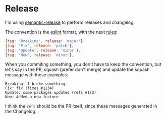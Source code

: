 # Release

I'm using [semantic-release](https://semantic-release.gitbook.io/) to perform releases and changelog.

The convention is the [eslint](https://github.com/conventional-changelog/conventional-changelog/tree/master/packages/conventional-changelog-eslint) format, with the next [rules](https://github.com/semantic-release/commit-analyzer/blob/4fa5c212ce40bd45c3f8b340d693d9b58f8a55d7/lib/default-release-rules.js#L23-L27):

```javascript
{tag: 'Breaking', release: 'major'},
{tag: 'Fix', release: 'patch'},
{tag: 'Update', release: 'minor'},
{tag: 'New', release: 'minor'},
```

When you commiting something, you don't have to keep the convention, but let's say in the PR, squash (prefer don't merge) and update the squash message with these examples:

```
Breaking: I broke something
Fix: fix (fixes #1234)
Update: some packages updates (refs #123)
New: Added a new feature
```

I think the `refs` should be the PR itself, since these messages generated in the Changelog.
